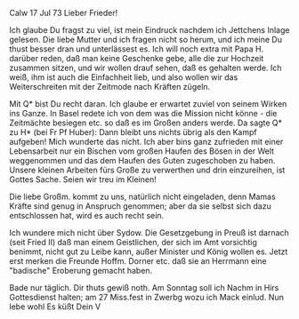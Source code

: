  Calw 17 Jul 73
Lieber Frieder!

Ich glaube Du fragst zu viel, ist mein Eindruck nachdem ich Jettchens Inlage gelesen. Die liebe Mutter und ich fragen nicht so herum, und ich meine Du thust besser dran und unterlässest es. Ich will noch extra mit Papa H. darüber reden, daß man keine Geschenke gebe, alle die zur Hochzeit zusammen sitzen, und wir wollen drauf sehen, daß es gehalten werde. Ich weiß, ihm ist auch die Einfachheit lieb, und also wollen wir das Weiterschreiten mit der Zeitmode nach Kräften zügeln.

Mit Q<uistorp>* bist Du recht daran. Ich glaube er erwartet zuviel von seinem Wirken ins Ganze. In Basel redete ich von dem was die Mission nicht könne - die Zeitmächte besiegen etc. so daß es im Großen anders werde. Da sagte Q<uistorp>* zu H<ermann>* (bei Fr Pf Huber): Dann bleibt uns nichts übrig als den Kampf aufgeben! Mich wunderte das nicht. Ich aber bins ganz zufrieden mit einer Lebensarbeit nur ein Bischen vom großen Haufen des Bösen in der Welt weggenommen und das dem Haufen des Guten zugeschoben zu haben. Unsere kleinen Arbeiten fürs Große zu verwerthen und drin einzureihen, ist Gottes Sache. Seien wir treu im Kleinen!

Die liebe Großm. kommt zu uns, natürlich nicht eingeladen, denn Mamas Kräfte sind genug in Anspruch genommen; aber da sie selbst sich dazu entschlossen hat, wird es auch recht sein.

Ich wundere mich nicht über Sydow. Die Gesetzgebung in Preuß ist darnach (seit Fried II) daß man einem Geistlichen, der sich im Amt vorsichtig benimmt, nicht gut zu Leibe kann, außer Minister und König wollen es. Jetzt erst merken die Freunde Hoffm. Dorner etc. daß sie an Herrmann eine "badische" Eroberung gemacht haben.

Bade nur täglich. Dir thuts gewiß noth. Am Sonntag soll ich Nachm in Hirs Gottesdienst halten; am 27 Miss.fest in Zwerbg wozu ich Mack einlud. 
 Nun lebe wohl Es küßt Dein V

